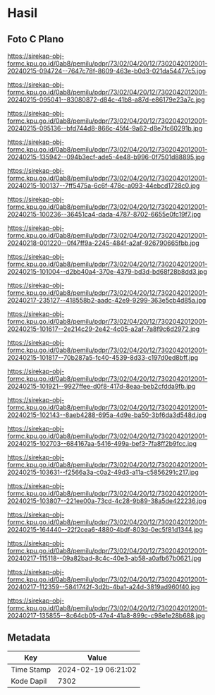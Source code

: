 # Hasil

## Foto C Plano

https://sirekap-obj-formc.kpu.go.id/0ab8/pemilu/pdpr/73/02/04/20/12/7302042012001-20240215-094724--7647c78f-8609-463e-b0d3-021da54477c5.jpg

https://sirekap-obj-formc.kpu.go.id/0ab8/pemilu/pdpr/73/02/04/20/12/7302042012001-20240215-095041--83080872-d84c-41b8-a87d-e86179e23a7c.jpg

https://sirekap-obj-formc.kpu.go.id/0ab8/pemilu/pdpr/73/02/04/20/12/7302042012001-20240215-095136--bfd744d8-866c-45f4-9a62-d8e7fc60291b.jpg

https://sirekap-obj-formc.kpu.go.id/0ab8/pemilu/pdpr/73/02/04/20/12/7302042012001-20240215-135942--094b3ecf-ade5-4e48-b996-0f7501d88895.jpg

https://sirekap-obj-formc.kpu.go.id/0ab8/pemilu/pdpr/73/02/04/20/12/7302042012001-20240215-100137--7ff5475a-6c6f-478c-a093-44ebcd1728c0.jpg

https://sirekap-obj-formc.kpu.go.id/0ab8/pemilu/pdpr/73/02/04/20/12/7302042012001-20240215-100236--36451ca4-dada-4787-8702-6655e0fc19f7.jpg

https://sirekap-obj-formc.kpu.go.id/0ab8/pemilu/pdpr/73/02/04/20/12/7302042012001-20240218-001220--0f47ff9a-2245-484f-a2af-926790665fbb.jpg

https://sirekap-obj-formc.kpu.go.id/0ab8/pemilu/pdpr/73/02/04/20/12/7302042012001-20240215-101004--d2bb40a4-370e-4379-bd3d-bd68f28b8dd3.jpg

https://sirekap-obj-formc.kpu.go.id/0ab8/pemilu/pdpr/73/02/04/20/12/7302042012001-20240217-235127--418558b2-aadc-42e9-9299-363e5cb4d85a.jpg

https://sirekap-obj-formc.kpu.go.id/0ab8/pemilu/pdpr/73/02/04/20/12/7302042012001-20240215-101617--2e214c29-2e42-4c05-a2af-7a8f9c6d2972.jpg

https://sirekap-obj-formc.kpu.go.id/0ab8/pemilu/pdpr/73/02/04/20/12/7302042012001-20240215-101817--70b287a5-fc40-4539-8d33-c197d0ed8bff.jpg

https://sirekap-obj-formc.kpu.go.id/0ab8/pemilu/pdpr/73/02/04/20/12/7302042012001-20240215-101921--9927ffee-d0f8-417d-8eaa-beb2cfdda9fb.jpg

https://sirekap-obj-formc.kpu.go.id/0ab8/pemilu/pdpr/73/02/04/20/12/7302042012001-20240215-102143--8aeb4288-695a-4d9e-ba50-3bf6da3d548d.jpg

https://sirekap-obj-formc.kpu.go.id/0ab8/pemilu/pdpr/73/02/04/20/12/7302042012001-20240215-102703--684167aa-5416-499a-bef3-7fa8ff2b9fcc.jpg

https://sirekap-obj-formc.kpu.go.id/0ab8/pemilu/pdpr/73/02/04/20/12/7302042012001-20240215-103631--f2566a3a-c0a2-49d3-a11a-c5856291c217.jpg

https://sirekap-obj-formc.kpu.go.id/0ab8/pemilu/pdpr/73/02/04/20/12/7302042012001-20240215-103807--221ee00a-73cd-4c28-9b89-38a5de422236.jpg

https://sirekap-obj-formc.kpu.go.id/0ab8/pemilu/pdpr/73/02/04/20/12/7302042012001-20240215-164440--22f2cea6-4880-4bdf-803d-0ec5f81d1344.jpg

https://sirekap-obj-formc.kpu.go.id/0ab8/pemilu/pdpr/73/02/04/20/12/7302042012001-20240217-115118--09a82bad-8c4c-40e3-ab58-a0afb67b0621.jpg

https://sirekap-obj-formc.kpu.go.id/0ab8/pemilu/pdpr/73/02/04/20/12/7302042012001-20240217-112359--5841742f-3d2b-4ba1-a24d-3819ad960f40.jpg

https://sirekap-obj-formc.kpu.go.id/0ab8/pemilu/pdpr/73/02/04/20/12/7302042012001-20240217-135855--8c64cb05-47e4-41a8-899c-c98e1e28b688.jpg


## Metadata

| Key        | Value               |
| ---------- | ------------------- |
| Time Stamp | 2024-02-19 06:21:02 |
| Kode Dapil | 7302                |




